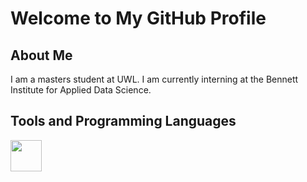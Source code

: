 # Welcome to My GitHub Profile  

## About Me 
I am a masters student at UWL. I am currently interning at the Bennett Institute for Applied Data Science.

## Tools and Programming Languages
<img style="height:50px;" src="https://upload.wikimedia.org/wikipedia/commons/3/31/Python-logo.png"/>
